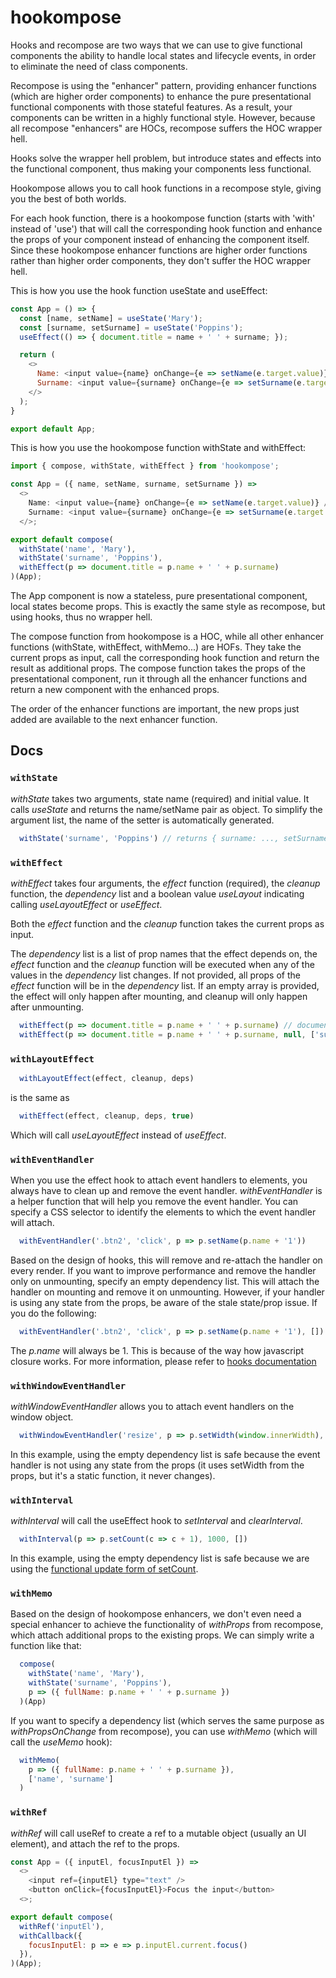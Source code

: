 # hookompose

Hooks and recompose are two ways that we can use to give functional components the ability to handle local states and lifecycle events, in order to eliminate the need of class components.

Recompose is using the "enhancer" pattern, providing enhancer functions (which are higher order components) to enhance the pure presentational functional components with those stateful features. As a result, your components can be written in a highly functional style. However, because all recompose "enhancers" are HOCs, recompose suffers the HOC wrapper hell.

Hooks solve the wrapper hell problem, but introduce states and effects into the functional component, thus making your components less functional.

Hookompose allows you to call hook functions in a recompose style, giving you the best of both worlds.

For each hook function, there is a hookompose function (starts with 'with' instead of 'use') that will call the corresponding hook function and enhance the props of your component instead of enhancing the component itself. Since these hookompose enhancer functions are higher order functions rather than higher order components, they don't suffer the HOC wrapper hell.

This is how you use the hook function useState and useEffect:

```js
const App = () => {
  const [name, setName] = useState('Mary');
  const [surname, setSurname] = useState('Poppins');
  useEffect(() => { document.title = name + ' ' + surname; });

  return (
    <>
      Name: <input value={name} onChange={e => setName(e.target.value)} />
      Surname: <input value={surname} onChange={e => setSurname(e.target.value)} />
    </>
  );
}

export default App;
```

This is how you use the hookompose function withState and withEffect:

```js
import { compose, withState, withEffect } from 'hookompose';

const App = ({ name, setName, surname, setSurname }) =>
  <>
    Name: <input value={name} onChange={e => setName(e.target.value)} />
    Surname: <input value={surname} onChange={e => setSurname(e.target.value)} />
  </>;

export default compose(
  withState('name', 'Mary'),
  withState('surname', 'Poppins'),
  withEffect(p => document.title = p.name + ' ' + p.surname)
)(App);
```

The App component is now a stateless, pure presentational component, local states become props. This is exactly the same style as recompose, but using hooks, thus no wrapper hell.

The compose function from hookompose is a HOC, while all other enhancer functions (withState, withEffect, withMemo...) are HOFs. They take the current props as input, call the corresponding hook function and return the result as additional props. The compose function takes the props of the presentational component, run it through all the enhancer functions and return a new component with the enhanced props.

The order of the enhancer functions are important, the new props just added are available to the next enhancer function.

## Docs


### `withState`

_withState_ takes two arguments, state name (required) and initial value. It calls _useState_ and returns the name/setName pair as object. To simplify the argument list, the name of the setter is automatically generated.

```js
  withState('surname', 'Poppins') // returns { surname: ..., setSurname: ... }
```


### `withEffect`

_withEffect_ takes four arguments, the _effect_ function (required), the _cleanup_ function, the _dependency_ list and a boolean value _useLayout_ indicating calling _useLayoutEffect_ or _useEffect_.

Both the _effect_ function and the _cleanup_ function takes the current props as input.

The _dependency_ list is a list of prop names that the effect depends on, the _effect_ function and the _cleanup_ function will be executed when any of the values in the _dependency_ list changes. If not provided, all props of the _effect_ function will be in the _dependency_ list. If an empty array is provided, the effect will only happen after mounting, and cleanup will only happen after unmounting.

```js
  withEffect(p => document.title = p.name + ' ' + p.surname) // document.title will be set on every render
  withEffect(p => document.title = p.name + ' ' + p.surname, null, ['surname']) // document.title will be set only if surname changes
```

### `withLayoutEffect`

```js
  withLayoutEffect(effect, cleanup, deps)
```

is the same as

```js
  withEffect(effect, cleanup, deps, true)
```

Which will call _useLayoutEffect_ instead of _useEffect_.


### `withEventHandler`

When you use the effect hook to attach event handlers to elements, you always have to clean up and remove the event handler. _withEventHandler_ is a helper function that will help you remove the event handler. You can specify a CSS selector to identify the elements to which the event handler will attach.

```js
  withEventHandler('.btn2', 'click', p => p.setName(p.name + '1'))
```

Based on the design of hooks, this will remove and re-attach the handler on every render. If you want to improve performance and remove the handler only on unmounting, specify an empty dependency list. This will attach the handler on mounting and remove it on unmounting. However, if your handler is using any state from the props, be aware of the stale state/prop issue. If you do the following:

```js
  withEventHandler('.btn2', 'click', p => p.setName(p.name + '1'), [])
```

The _p.name_ will always be 1. This is because of the way how javascript closure works. For more information, please refer to [hooks documentation](https://reactjs.org/docs/hooks-faq.html#performance-optimizations)

### `withWindowEventHandler`

_withWindowEventHandler_ allows you to attach event handlers on the window object.

```js
  withWindowEventHandler('resize', p => p.setWidth(window.innerWidth), [])
```

In this example, using the empty dependency list is safe because the event handler is not using any state from the props (it uses setWidth from the props, but it's a static function, it never changes).

### `withInterval`

_withInterval_ will call the useEffect hook to _setInterval_ and _clearInterval_.

```js
  withInterval(p => p.setCount(c => c + 1), 1000, [])
```

In this example, using the empty dependency list is safe because we are using the [functional update form of setCount](https://reactjs.org/docs/hooks-faq.html#performance-optimizations).

### `withMemo`

Based on the design of hookompose enhancers, we don't even need a special enhancer to achieve the functionality of _withProps_ from recompose, which attach additional props to the existing props. We can simply write a function like that:

```js
  compose(
    withState('name', 'Mary'),
    withState('surname', 'Poppins'),
    p => ({ fullName: p.name + ' ' + p.surname })
  )(App)
```

If you want to specify a dependency list (which serves the same purpose as _withPropsOnChange_ from recompose), you can use _withMemo_ (which will call the _useMemo_ hook):

```js
  withMemo(
    p => ({ fullName: p.name + ' ' + p.surname }),
    ['name', 'surname']
  )
```

### `withRef`

_withRef_ will call useRef to create a ref to a mutable object (usually an UI element), and attach the ref to the props.

```js
const App = ({ inputEl, focusInputEl }) =>
  <>
    <input ref={inputEl} type="text" />
    <button onClick={focusInputEl}>Focus the input</button>
  <>;

export default compose(
  withRef('inputEl'),
  withCallback({
    focusInputEl: p => e => p.inputEl.current.focus()
  }),
)(App);
```
